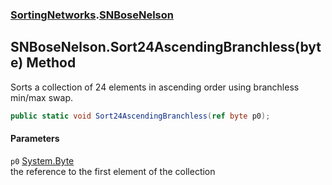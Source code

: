 ### [SortingNetworks](SortingNetworks.md 'SortingNetworks').[SNBoseNelson](SortingNetworks_SNBoseNelson.md 'SortingNetworks.SNBoseNelson')
## SNBoseNelson.Sort24AscendingBranchless(byte) Method
Sorts a collection of 24 elements in ascending order using branchless min/max swap.  
```csharp
public static void Sort24AscendingBranchless(ref byte p0);
```
#### Parameters
<a name='SortingNetworks_SNBoseNelson_Sort24AscendingBranchless(byte)_p0'></a>
`p0` [System.Byte](https://docs.microsoft.com/en-us/dotnet/api/System.Byte 'System.Byte')  
the reference to the first element of the collection
  
